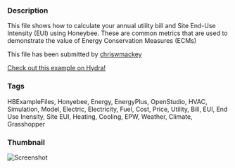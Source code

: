 ### Description 
This file shows how to calculate your annual utility bill and Site End-Use Intensity (EUI) using Honeybee.
These are common metrics that are used to demonstrate the value of Energy Conservation Measures (ECMs)

This file has been submitted by [chriswmackey](https://github.com/chriswmackey)

[Check out this example on Hydra!](http://hydrashare.github.io/hydra/viewer?owner=chriswmackey&fork=hydra_2&id=Calculate_Annual_Utility_Bill)
### Tags 
HBExampleFiles, Honyebee, Energy, EnergyPlus, OpenStudio, HVAC, Simulation, Model, Electric, Electricity, Fuel, Cost, Price, Utility, Bill, EUI, End Use Inensity, Site EUI, Heating, Cooling, EPW, Weather, Climate, Grasshopper
### Thumbnail 
![Screenshot](https://raw.githubusercontent.com/chriswmackey/hydra/master/Calculate_Annual_Utility_Bill/thumbnail.png)
